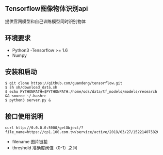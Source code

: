 ## Tensorflow图像物体识别api
提供官网模型和自己训练模型同时识别物体

## 环境要求
- Python3
-Tensorflow >= 1.6
- Numpy


## 安装和启动
```
$ git clone https://github.com/guandeng/tensorflow.git
$ sh sh/download_data.sh
$ echo PYTHONPATH=$PYTHONPATH:/home/ods/data/tf_models/models/research && source ~/.bashrc 
$ python3 server.py &
```

## 接口使用说明
```
curl http://0.0.0.0:5000/getObject/?file_name=https://cp1.100.com.tw/service/active/2018/03/27/152214075820684207_1500x1040xscale1xsid8788.jpg&threshold=0.5
```
- filename 图片链接
- threshold  准确度阀值（0-1）之间